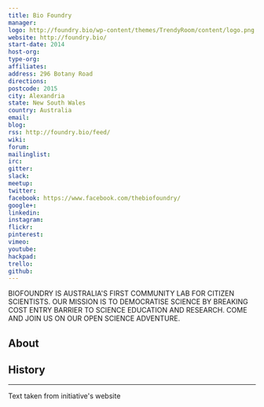 ```yaml
---
title: Bio Foundry
manager: 
logo: http://foundry.bio/wp-content/themes/TrendyRoom/content/logo.png
website: http://foundry.bio/
start-date: 2014
host-org: 
type-org: 
affiliates: 
address: 296 Botany Road
directions: 
postcode: 2015
city: Alexandria
state: New South Wales
country: Australia
email: 
blog: 
rss: http://foundry.bio/feed/
wiki: 
forum: 
mailinglist: 
irc: 
gitter: 
slack: 
meetup: 
twitter: 
facebook: https://www.facebook.com/thebiofoundry/
google+: 
linkedin: 
instagram: 
flickr: 
pinterest: 
vimeo: 
youtube: 
hackpad: 
trello: 
github: 
---
```


BIOFOUNDRY IS AUSTRALIA'S FIRST COMMUNITY LAB FOR CITIZEN SCIENTISTS. OUR MISSION IS TO DEMOCRATISE SCIENCE BY BREAKING COST ENTRY BARRIER TO SCIENCE EDUCATION AND RESEARCH. COME AND JOIN US ON OUR OPEN SCIENCE ADVENTURE.

## About

## History

---
Text taken from initiative's website
